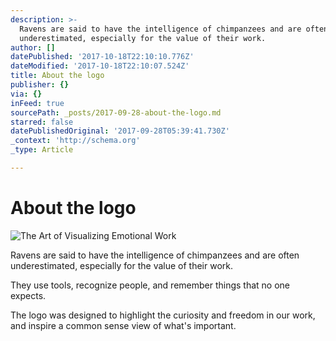 ```yaml
---
description: >-
  Ravens are said to have the intelligence of chimpanzees and are often
  underestimated, especially for the value of their work.
author: []
datePublished: '2017-10-18T22:10:10.776Z'
dateModified: '2017-10-18T22:10:07.524Z'
title: About the logo
publisher: {}
via: {}
inFeed: true
sourcePath: _posts/2017-09-28-about-the-logo.md
starred: false
datePublishedOriginal: '2017-09-28T05:39:41.730Z'
_context: 'http://schema.org'
_type: Article

---
```

# About the logo
![The Art of Visualizing Emotional Work](https://the-grid-user-content.s3-us-west-2.amazonaws.com/3250f34e-520e-4659-a8bc-22fc9a587c20.png)

Ravens are said to have the intelligence of chimpanzees and are often underestimated, especially for the value of their work.

They use tools, recognize people, and remember things that no one expects.

The logo was designed to highlight the curiosity and freedom in our work, and inspire a common sense view of what's important.